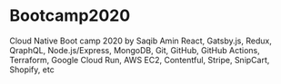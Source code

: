 # Bootcamp2020
Cloud Native Boot camp 2020
by Saqib Amin
React, Gatsby.js, Redux, QraphQL, Node.js/Express, MongoDB, Git, GitHub, GitHub Actions, Terraform, Google Cloud Run,
AWS EC2, Contentful, Stripe, SnipCart, Shopify, etc
